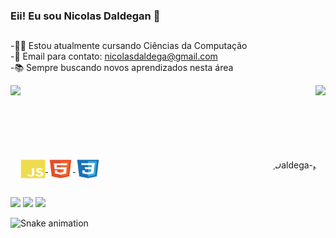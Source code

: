 ### Eii! Eu sou Nicolas Daldegan 👋
##
-👨‍🎓 Estou atualmente cursando Ciências da Computação <br>
-📧 Email para contato: nicolasdaldega@gmail.com <br>
-📚 Sempre buscando novos aprendizados nesta área <br>
<div>
  <a href="https://github.com/nicolasdaldegan">
  <img align="left" height="160em" src="https://github-readme-stats.vercel.app/api?username=nicolasdaldegan&show_icons=true&theme=dracula&include_all_commits=true&count_private=true"/>
  <img align="right" height="100em" src="https://github-readme-stats.vercel.app/api/top-langs/?username=nicolasdaldegan&layout=compact&langs_count=7&theme=dracula"/>
</div>
<div style="display: inline_block"><br><br><br><br><br><br><br>
  <img align="center" alt="Daldega-Js" height="30" width="40" src="https://raw.githubusercontent.com/devicons/devicon/master/icons/javascript/javascript-plain.svg">
  <img align="center" alt="Daldega-HTML" height="30" width="40" src="https://raw.githubusercontent.com/devicons/devicon/master/icons/html5/html5-original.svg">
  <img align="center" alt="Daldega-CSS" height="30" width="40" src="https://raw.githubusercontent.com/devicons/devicon/master/icons/css3/css3-original.svg">
  <img align="right" alt="Daldega-pic" height="150" style="border-radius:50px;" src="https://cdn.discordapp.com/attachments/691128514685960202/922883070011519026/187719011_154934486598440_6869408609890839796_n.jpg">
  
</div>
  
##
  
<div>
  <a href="https://instagram.com/nicolasdaldegan" target="_blank"><img src="https://img.shields.io/badge/-Instagram-%23E4405F?style=for-the-badge&logo=instagram&logoColor=white" target="_blank"></a>
  <a href="https://www.linkedin.com/in/nicolas-daldegan-371411229/" target="_blank"><img src="https://img.shields.io/badge/-LinkedIn-%230077B5?style=for-the-badge&logo=linkedin&logoColor=white" target="_blank"></a> 
  <a href="https://twitter.com/nicolasdaldegan"><img src="https://img.shields.io/badge/Twitter-1DA1F2?style=for-the-badge&logo=twitter&logoColor=white" target="_blank"></a>
  </div>
  
  ![Snake animation](https://github.com/nicolasdaldegan/nicolasdaldegan/blob/output/github-contribution-grid-snake.svg)
